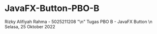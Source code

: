 # JavaFX-Button-PBO-B

Rizky Alifiyah Rahma - 5025211208 "\n"
Tugas PBO B - JavaFX Button \n
Selasa, 25 Oktober 2022
